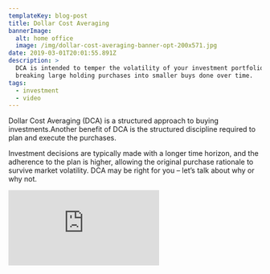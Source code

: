 ```yaml
---
templateKey: blog-post
title: Dollar Cost Averaging
bannerImage:
  alt: home office
  image: /img/dollar-cost-averaging-banner-opt-200x571.jpg
date: 2019-03-01T20:01:55.891Z
description: >
  DCA is intended to temper the volatility of your investment portfolio by
  breaking large holding purchases into smaller buys done over time.
tags:
  - investment
  - video
---
```

Dollar Cost Averaging (DCA) is a structured approach to buying investments.Another benefit of DCA is the structured discipline required to plan and execute the purchases.

Investment decisions are typically made with a longer time horizon, and the adherence to the plan is higher, allowing the original purchase rationale to survive market volatility. DCA may be right for you – let’s talk about why or why not.

<iframe class="FlexEmbed-content" src="https://player.vimeo.com/video/223546062" allowfullscreen="" frameborder="0"></iframe>
